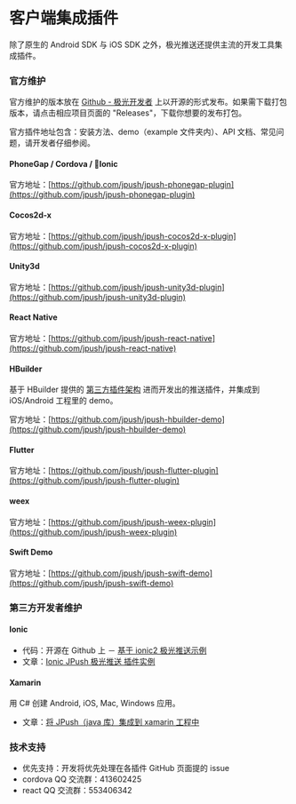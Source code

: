 # 客户端集成插件

除了原生的 Android SDK 与 iOS SDK 之外，极光推送还提供主流的开发工具集成插件。

### 官方维护

官方维护的版本放在 [Github - 极光开发者](https://github.com/jpush) 上以开源的形式发布。如果需下载打包版本，请点击相应项目页面的 "Releases"，下载你想要的发布打包。

官方插件地址包含：安装方法、demo（example 文件夹内）、API 文档、常见问题，请开发者仔细参阅。

#### PhoneGap / Cordova / Ionic

官方地址：[https://github.com/jpush/jpush-phonegap-plugin](https://github.com/jpush/jpush-phonegap-plugin)

#### Cocos2d-x

官方地址：[https://github.com/jpush/jpush-cocos2d-x-plugin](https://github.com/jpush/jpush-cocos2d-x-plugin)

#### Unity3d

官方地址：[https://github.com/jpush/jpush-unity3d-plugin](https://github.com/jpush/jpush-unity3d-plugin)

#### React Native

官方地址：[https://github.com/jpush/jpush-react-native](https://github.com/jpush/jpush-react-native)

#### HBuilder

基于 HBuilder 提供的 [第三方插件架构](http://ask.dcloud.net.cn/docs/#http://ask.dcloud.net.cn/article/66) 进而开发出的推送插件，并集成到 iOS/Android 工程里的 demo。

官方地址：[https://github.com/jpush/jpush-hbuilder-demo](https://github.com/jpush/jpush-hbuilder-demo)

#### Flutter

官方地址：[https://github.com/jpush/jpush-flutter-plugin](https://github.com/jpush/jpush-flutter-plugin)

#### weex

官方地址：[https://github.com/jpush/jpush-weex-plugin](https://github.com/jpush/jpush-weex-plugin)

#### Swift Demo

官方地址：[https://github.com/jpush/jpush-swift-demo](https://github.com/jpush/jpush-swift-demo)

### 第三方开发者维护

#### Ionic

+ 代码：开源在 Github 上 － [基于 ionic2 极光推送示例](https://github.com/zjcboy/ionic2-jpush-demo)
+ 文章：[Ionic JPush 极光推送 插件实例](http://www.cnblogs.com/linsu/p/5641158.html)

#### Xamarin

用 C# 创建 Android, iOS, Mac, Windows 应用。

+ 文章：[将 JPush（java 库）集成到 xamarin 工程中](http://smilehyh.blog.163.com/blog/static/123343886201362110857402/)

### 技术支持

- 优先支持：开发将优先处理在各插件 GitHub 页面提的 issue
- cordova QQ 交流群：413602425
- react QQ 交流群：553406342
